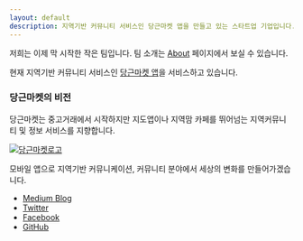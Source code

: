 ```yaml
---
layout: default
description: 지역기반 커뮤니티 서비스인 당근마켓 앱을 만들고 있는 스타트업 기업입니다.
---
```


저희는 이제 막 시작한 작은 팀입니다. 팀 소개는 [About](/about) 페이지에서 보실 수 있습니다. 

현재 지역기반 커뮤니티 서비스인 [당근마켓 앱](https://www.daangn.com/)을 서비스하고 있습니다.

### 당근마켓의 비전
당근마켓는 중고거래에서 시작하지만 지도앱이나 지역맘 카페를 뛰어넘는 지역커뮤니티 및 정보 서비스를 지향합니다. 


[![당근마켓로고](https://d3qlrgda07sb6k.cloudfront.net/assets/landing/logo-cf33b938724c9d01443d8d0611d110dbfbcff3e57744eb9c3b52d963db5e46d2.png)](https://daangn.com/)


모바일 앱으로 지역기반 커뮤니케이션, 커뮤니티 분야에서 세상의 변화를 만들어가겠습니다. 


- [Medium Blog](https://medium.com/n42-corp)
- [Twitter](https://twitter.com/n42corp)
- [Facebook](https://www.facebook.com/n42corp)
- [GitHub](https://github.com/n42corp/)

